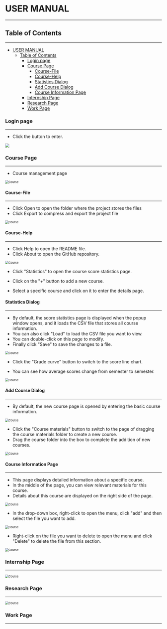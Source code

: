 # USER MANUAL

------



## Table of Contents

------
- [USER MANUAL](#user-manual)
  - [Table of Contents](#table-of-contents)
    - [Login page](#login-page)
    - [Course Page](#course-page)
      - [Course-File](#course-file)
      - [Course-Help](#course-help)
      - [Statistics Dialog](#statistics-dialog)
      - [Add Course Dialog](#add-course-dialog)
      - [Course Information Page](#course-information-page)
    - [Internship Page](#internship-page)
    - [Research Page](#research-page)
    - [Work Page](#work-page)



### Login page

------

- Click the button to enter.

<img src=".\doc\image\Login.png" style="zoom: 80%;" />





### Course Page

---

- Course management page

<img src=".\doc\image\Course.png" alt="Course" style="zoom:67%;" />



#### Course-File

---

- Click Open to open the folder where the project stores the files
- Click Export to compress and export the project file

<img src=".\doc\image\Course-File.png" alt="Course" style="zoom:67%;" />



#### Course-Help

---

- Click Help to open the README file.
- Click About to open the GitHub repository.

<img src=".\doc\image\Course-Help.png" alt="Course" style="zoom:67%;" />

- Click "Statistics" to open the course score statistics page. 

- Click on the "+" button to add a new course.

- Select a specific course and click on it to enter the details page.

  

#### Statistics Dialog

---

- By default, the score statistics page is displayed when the popup window opens, and it loads the CSV file that stores all course information.
- You can also click "Load" to load the CSV file you want to view.
- You can double-click on this page to modify.
- Finally click "Save" to save the changes to a file.

<img src=".\doc\image\Dialog1.png" alt="Course" style="zoom:67%;" />

- Click the "Grade curve" button to switch to the score line chart. 

- You can see how average scores change from semester to semester.

<img src=".\doc\image\Dialog2.png" alt="Course" style="zoom:67%;" />



#### Add Course Dialog

------

- By default, the new course page is opened by entering the basic course information.

<img src=".\doc\image\Dialog3.png" alt="Course" style="zoom:67%;" />

- Click the "Course materials" button to switch to the page of dragging the course materials folder to create a new course.
- Drag the course folder into the box to complete the addition of new courses.

<img src=".\doc\image\Dialog4.png" alt="Course" style="zoom:67%;" />



#### Course Information Page

---

- This page displays detailed information about a specific course.
- In the middle of the page, you can view relevant materials for this course.
- Details about this course are displayed on the right side of the page.

<img src=".\doc\image\Course-Information1.png" alt="Course" style="zoom:67%;" />

- In the drop-down box, right-click to open the menu, click "add" and then select the file you want to add.

<img src=".\doc\image\Course-Information2.png" alt="Course" style="zoom:67%;" />

- Right-click on the file you want to delete to open the menu and click "Delete" to delete the file from this section.

<img src=".\doc\image\Course-Information3.png" alt="Course" style="zoom:67%;" />

### Internship Page

---

<img src=".\doc\image\Internship.png" alt="Course" style="zoom:67%;" />

### Research Page

---

<img src=".\doc\image\Research.png" alt="Course" style="zoom:67%;" />

### Work Page

---

